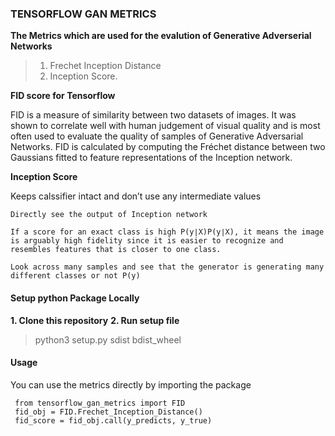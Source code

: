 ### TENSORFLOW GAN METRICS 

**The Metrics which are used for the evalution of Generative Adverserial Networks**
> 1. Frechet Inception Distance 
> 2. Inception Score.

**FID score for Tensorflow**

FID is a measure of similarity between two datasets of images. It was shown to correlate well with human judgement of visual quality and is most often used to evaluate the quality of samples of Generative Adversarial Networks. FID is calculated by computing the Fréchet distance between two Gaussians fitted to feature representations of the Inception network.

**Inception Score**

Keeps calssifier intact and don’t use any intermediate values

    Directly see the output of Inception network

    If a score for an exact class is high P(y∣X)P(y∣X)﻿, it means the image is arguably high fidelity since it is easier to recognize and resembles features that is closer to one class.

    Look across many samples and see that the generator is generating many different classes or not P(y)

#### Setup python Package Locally
**1. Clone this repository**
**2. Run setup file**
> python3 setup.py sdist bdist_wheel


#### Usage
You can use the metrics directly by importing the package

     from tensorflow_gan_metrics import FID
     fid_obj = FID.Frechet_Inception_Distance()
     fid_score = fid_obj.call(y_predicts, y_true)



